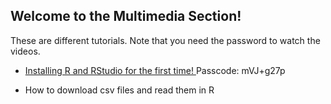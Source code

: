 ## Welcome to the Multimedia Section!

These are different tutorials. Note that you need the password to watch the videos.

- <a href="https://ksu.zoom.us/rec/share/h-BPfyRZIhfq5XZukEEtmadQQv6H2CacbkKy3UgbcODqsgJxbjOIsGUwude49xUY.k_LCTZ4jhZ8TlWU9?startTime=1706154464000" target="_blank"> Installing R and RStudio for the first time! </a> Passcode: mVJ+g27p

- How to download csv files and read them in R

